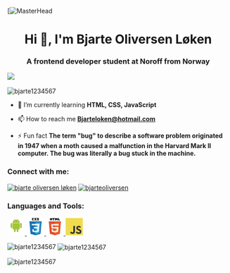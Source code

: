 [![MasterHead](https://64.media.tumblr.com/tumblr_lnq14iCprj1qkd6mto1_500.gif)
<h1 align="center">Hi 👋, I'm Bjarte Oliversen Løken</h1>
<h3 align="center">A frontend developer student at Noroff from Norway</h3>
<img src="https://giphy.com/stickers/hacktiv8-code-error-laptop-Ll22OhMLAlVDb8UQWe](https://gifdb.com/images/high/coding-is-tough-heamnbs1h866e9i3.gif">

<p align="left"> <img src="https://komarev.com/ghpvc/?username=bjarte1234567&label=Profile%20views&color=0e75b6&style=flat" alt="bjarte1234567" /> </p>

- 🌱 I’m currently learning **HTML, CSS, JavaScript**

- 📫 How to reach me **Bjarteloken@hotmail.com**

- ⚡ Fun fact **The term "bug" to describe a software problem originated in 1947 when a moth caused a malfunction in the Harvard Mark II computer. The bug was literally a bug stuck in the machine.**

<h3 align="left">Connect with me:</h3>
<p align="left">
<a href="https://fb.com/bjarte oliversen løken" target="blank"><img align="center" src="https://raw.githubusercontent.com/rahuldkjain/github-profile-readme-generator/master/src/images/icons/Social/facebook.svg" alt="bjarte oliversen løken" height="30" width="40" /></a>
<a href="https://instagram.com/bjarteoliversen" target="blank"><img align="center" src="https://raw.githubusercontent.com/rahuldkjain/github-profile-readme-generator/master/src/images/icons/Social/instagram.svg" alt="bjarteoliversen" height="30" width="40" /></a>
</p>

<h3 align="left">Languages and Tools:</h3>
<p align="left"> <a href="https://developer.android.com" target="_blank" rel="noreferrer"> <img src="https://raw.githubusercontent.com/devicons/devicon/master/icons/android/android-original-wordmark.svg" alt="android" width="40" height="40"/> </a> <a href="https://www.w3schools.com/css/" target="_blank" rel="noreferrer"> <img src="https://raw.githubusercontent.com/devicons/devicon/master/icons/css3/css3-original-wordmark.svg" alt="css3" width="40" height="40"/> </a> <a href="https://www.w3.org/html/" target="_blank" rel="noreferrer"> <img src="https://raw.githubusercontent.com/devicons/devicon/master/icons/html5/html5-original-wordmark.svg" alt="html5" width="40" height="40"/> </a> <a href="https://developer.mozilla.org/en-US/docs/Web/JavaScript" target="_blank" rel="noreferrer"> <img src="https://raw.githubusercontent.com/devicons/devicon/master/icons/javascript/javascript-original.svg" alt="javascript" width="40" height="40"/> </a> </p>

<p><img align="left" src="https://github-readme-stats.vercel.app/api/top-langs?username=bjarte1234567&show_icons=true&locale=en&layout=compact" alt="bjarte1234567" /></p>

<p>&nbsp;<img align="center" src="https://github-readme-stats.vercel.app/api?username=bjarte1234567&show_icons=true&locale=en" alt="bjarte1234567" /></p>

<p><img align="center" src="https://github-readme-streak-stats.herokuapp.com/?user=bjarte1234567&" alt="bjarte1234567" /></p>

